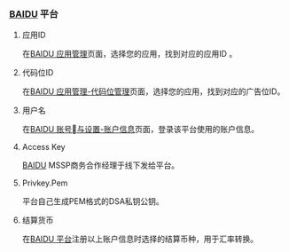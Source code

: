 ###   [BAIDU](http://mssp.baidu.com/) 平台
1. 应用ID

    在[BAIDU 应用管理](https://mssp.baidu.com/app/static/main.html/app/list)页面，选择您的应用，找到对应的应用ID 。

2. 代码位ID

   在[BAIDU 应用管理-代码位管理](https://mssp.baidu.com/app/static/main.html/slot/list)页面，选择您的应用，找到对应的广告位ID。

3. 用户名

   在[BAIDU 账号与设置-账户信息](http://mssp.baidu.com/home/developer.html#/account/list)页面，登录该平台使用的账户信息。

4. Access Key 

   [BAIDU](http://mssp.baidu.com/) MSSP商务合作经理于线下发给平台。

5. Privkey.Pem 

    平台自己生成PEM格式的DSA私钥公钥。

6. 结算货币

   在[BAIDU 平台](http://mssp.baidu.com/)注册以上账户信息时选择的结算币种，用于汇率转换。
